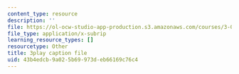 ```yaml
---
content_type: resource
description: ''
file: https://ol-ocw-studio-app-production.s3.amazonaws.com/courses/3-091sc-introduction-to-solid-state-chemistry-fall-2010/43b4edcb9a025b69973deb66169c76c4_Io_4ZckeQ1k.vtt
file_type: application/x-subrip
learning_resource_types: []
resourcetype: Other
title: 3play caption file
uid: 43b4edcb-9a02-5b69-973d-eb66169c76c4
---
```

